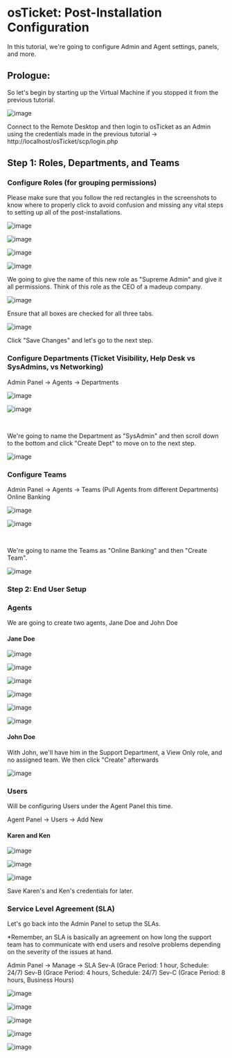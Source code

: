 # osTicket: Post-Installation Configuration

In this tutorial, we're going to configure Admin and Agent settings, panels, and more.

<h2>Prologue:</h2> 

So let's begin by starting up the Virtual Machine if you stopped it from the previous tutorial.

![image](https://github.com/user-attachments/assets/33f483c9-f11f-4aae-844c-625bbc852ac0)

Connect to the Remote Desktop and then login to osTicket as an Admin using the credentials made in the previous tutorial -> http://localhost/osTicket/scp/login.php

<h2>Step 1: Roles, Departments, and Teams</h2>

<h3>Configure Roles (for grouping permissions)</h3>

Please make sure that you follow the red rectangles in the screenshots to know where to properly click to avoid confusion and missing any vital steps to setting up all of the post-installations. 

![image](https://github.com/user-attachments/assets/9989aabe-18ee-4f7c-85c5-0784dbbc9b3c)

![image](https://github.com/user-attachments/assets/ff18270a-a55b-4ce5-8cb2-db8ee35f572b)

![image](https://github.com/user-attachments/assets/85dbd045-e8fa-43fa-872d-1615a41f2243)

![image](https://github.com/user-attachments/assets/787e894f-e5d5-40e7-9973-0fdbe9424c29)

We going to give the name of this new role as "Supreme Admin" and give it all permissions. Think of this role as the CEO of a madeup company.

![image](https://github.com/user-attachments/assets/ee713c05-83a9-441b-90e2-b2341a74db16)

Ensure that all boxes are checked for all three tabs.

![image](https://github.com/user-attachments/assets/c0098bce-b84e-4c98-ad6e-94cd527ce92a)


Click "Save Changes" and let's go to the next step.

<h3>Configure Departments (Ticket Visibility, Help Desk vs SysAdmins, vs Networking)</h3>

Admin Panel -> Agents -> Departments

![image](https://github.com/user-attachments/assets/2b433e56-0e6f-4f61-952d-895e55282d9c)

![image](https://github.com/user-attachments/assets/9219447d-0def-43fc-aae6-63e16816de7c)


<br>


We're going to name the Department as "SysAdmin" and then scroll down to the bottom and click "Create Dept" to move on to the next step.

![image](https://github.com/user-attachments/assets/b6558f41-c9ba-4b11-9bf8-a57537e899bd)


<h3>Configure Teams</h3>


Admin Panel -> Agents -> Teams (Pull Agents from different Departments)
Online Banking

![image](https://github.com/user-attachments/assets/54edb94e-f49f-46d8-98ec-e78700f7e985)

![image](https://github.com/user-attachments/assets/1be6ebf7-e292-432c-8347-28ef7453b0cb)

<br>


We're going to name the Teams as "Online Banking" and then "Create Team".

![image](https://github.com/user-attachments/assets/a77749b8-d75a-4109-9575-cbc76e735a11)

<h3>Step 2: End User Setup</h3>

<h3>Agents</h3>

We are going to create two agents, Jane Doe and John Doe

<h4>Jane Doe</h4>

![image](https://github.com/user-attachments/assets/04ce4951-1ed7-4322-a835-b92a80be6f05)

![image](https://github.com/user-attachments/assets/3f38a8ee-121a-4435-a02d-f225c9708c9f)

![image](https://github.com/user-attachments/assets/cfd33bf5-3752-430f-b76f-9fc676c82c4e)

![image](https://github.com/user-attachments/assets/e5904852-e336-44be-8c87-48179cf0aa92)

![image](https://github.com/user-attachments/assets/24cb3ac3-7161-4113-a302-f47f36bbdc46)

![image](https://github.com/user-attachments/assets/2c0800ca-4567-40cd-996a-57c769d20710)



<h4>John Doe</h4>

With John, we'll have him in the Support Department, a View Only role, and no assigned team. We then click "Create" afterwards

![image](https://github.com/user-attachments/assets/067fe281-950c-4432-a3dd-24cb8dfd2ea0)


<h3>Users</h3>
Will be configuring Users under the Agent Panel this time.

Agent Panel -> Users -> Add New

<h4>Karen and Ken</h4>

![image](https://github.com/user-attachments/assets/830b71b1-58bc-4b32-8246-1cdaff32a3ba)

![image](https://github.com/user-attachments/assets/75389b9a-5d64-466f-b2ee-14b76a80f428)

![image](https://github.com/user-attachments/assets/cb7a1765-f5ad-412d-986f-55ee7c907769)

Save Karen's and Ken's credentials for later.

<h3>Service Level Agreement (SLA)</h3>

Let's go back into the Admin Panel to setup the SLAs. 

*Remember, an SLA is basically an agreement on how long the support team has to communicate with end users and resolve problems depending on the severity of the issues at hand.

Admin Panel -> Manage -> SLA
Sev-A (Grace Period: 1 hour, Schedule: 24/7)
Sev-B (Grace Period: 4 hours, Schedule: 24/7)
Sev-C (Grace Period: 8 hours, Business Hours)


![image](https://github.com/user-attachments/assets/73bfab97-5b2f-4d81-901b-6ebe834d6578)

![image](https://github.com/user-attachments/assets/ca9264ec-b3d8-4e42-83d1-8a7153742c5f)

![image](https://github.com/user-attachments/assets/79202765-a9c2-4ef9-88f4-31138239931f)

![image](https://github.com/user-attachments/assets/8e3f2c3c-6e2e-4000-b48d-c682c9330526)

![image](https://github.com/user-attachments/assets/2692137b-31f0-4b42-943f-b979000eeb1d)



